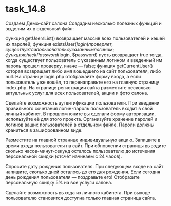 # task_14.8
Создаем Демо-сайт салона
Создадим несколько полезных функций и выделим их в отдельный файл:

функция getUsersList() возвращает массив всех пользователей и хэшей их паролей;
функция existsUser($login) проверяет, существует ли пользователь с указанным логином;
функция checkPassword($login, $password) пусть возвращает true тогда, когда существует пользователь с указанным логином и введенный им пароль прошел проверку, иначе — false;
функция getCurrentUser() которая возвращает либо имя вошедшего на сайт пользователя, либо null.
На странице login.php отображайте форму входа, а если пользователь уже вошёл, то перенаправьте его на главную страницу index.php. На странице регистрации сайта разместите несколько актуальных услуг для всех пользователей, акции и фото салона.

Сделайте возможность аутентификации пользователя. При введении правильного сочетания логин-пароль пользователь входит в свой личный кабинет. В прошлом юните вы сделали форму авторизации, используйте её для этого проекта. Организуйте хранение паролей и логинов ваших пользователей в отдельном файле. Пароли должны храниться в зашифрованном виде.

Разместите на главной странице индивидуальную акцию. Запишите в время входа пользователя на сайт. При обновлении страницы выводите сколько часов-минут-секунд осталось пользователю до истечения персональной скидки (отсчёт начинаем с 24 часов).

Спросите дату рождения пользователя. При следующем входе на сайт напишите, сколько дней осталось до его дня рождения. Если сегодня день рождения пользователя — поздравьте его! Отобразите персональную скидку 5% на все услуги салона.

Сделайте возможность выхода из личного кабинета. При выходе пользователю становится доступна только главная страница сайта.
